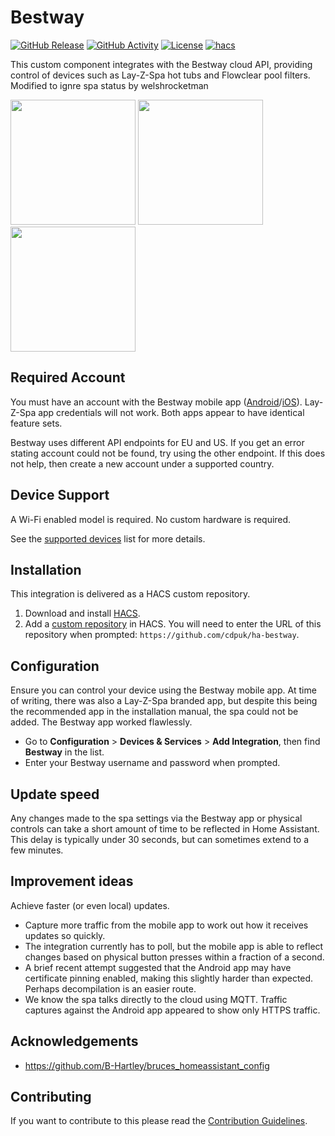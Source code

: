 # Bestway

[![GitHub Release][releases-shield]][releases]
[![GitHub Activity][commits-shield]][commits]
[![License][license-shield]](LICENSE)
[![hacs][hacsbadge]][hacs]

This custom component integrates with the Bestway cloud API, providing control of devices such as Lay-Z-Spa hot tubs and Flowclear pool filters. Modified to ignre spa status by welshrocketman

<p float="left">
  <img src="images/demo-thermostat.png" width="200" />
  <img src="images/demo-controls.png" width="200" />
  <img src="images/demo-diagnostic.png" width="200" />
</p>

## Required Account

You must have an account with the Bestway mobile app ([Android][bestway-android]/[iOS][bestway-ios]). Lay-Z-Spa app credentials will not work. Both apps appear to have identical feature sets.

Bestway uses different API endpoints for EU and US. If you get an error stating account could not be found, try using the other endpoint. If this does not help, then create a new account under a supported country.


## Device Support

A Wi-Fi enabled model is required. No custom hardware is required.

See the [supported devices](docs/supported-devices.md) list for more details.

## Installation

This integration is delivered as a HACS custom repository.

1. Download and install [HACS][hacs-download].
2. Add a [custom repository][hacs-custom] in HACS. You will need to enter the URL of this repository when prompted: `https://github.com/cdpuk/ha-bestway`.

## Configuration

Ensure you can control your device using the Bestway mobile app. At time of writing, there was also a Lay-Z-Spa branded app, but despite this being the recommended app in the installation manual, the spa could not be added. The Bestway app worked flawlessly.

* Go to **Configuration** > **Devices & Services** > **Add Integration**, then find **Bestway** in the list.
* Enter your Bestway username and password when prompted.

## Update speed

Any changes made to the spa settings via the Bestway app or physical controls can take a short amount of time to be reflected in Home Assistant. This delay is typically under 30 seconds, but can sometimes extend to a few minutes.

## Improvement ideas

Achieve faster (or even local) updates.
* Capture more traffic from the mobile app to work out how it receives updates so quickly.
* The integration currently has to poll, but the mobile app is able to reflect changes based on physical button presses within a fraction of a second.
* A brief recent attempt suggested that the Android app may have certificate pinning enabled, making this slightly harder than expected. Perhaps decompilation is an easier route.
* We know the spa talks directly to the cloud using MQTT. Traffic captures against the Android app appeared to show only HTTPS traffic.

## Acknowledgements

* https://github.com/B-Hartley/bruces_homeassistant_config

## Contributing

If you want to contribute to this please read the [Contribution Guidelines](CONTRIBUTING.md).

[commits-shield]: https://img.shields.io/github/commit-activity/y/cdpuk/ha-bestway.svg?style=for-the-badge
[commits]: https://github.com/cdpuk/ha-bestway/commits/main
[hacs]: https://github.com/custom-components/hacs
[hacsbadge]: https://img.shields.io/badge/HACS-Custom-orange.svg?style=for-the-badge
[license-shield]: https://img.shields.io/github/license/cdpuk/ha-bestway.svg?style=for-the-badge
[releases-shield]: https://img.shields.io/github/release/cdpuk/ha-bestway.svg?style=for-the-badge
[releases]: https://github.com/cdpuk/ha-bestway/releases
[hacs-download]: https://hacs.xyz/docs/setup/download
[hacs-custom]: https://hacs.xyz/docs/faq/custom_repositories
[bestway-android]: https://play.google.com/store/apps/details?id=com.layzspa.smartHome
[bestway-ios]: https://apps.apple.com/us/app/bestway-smart-hub/id1456731336
